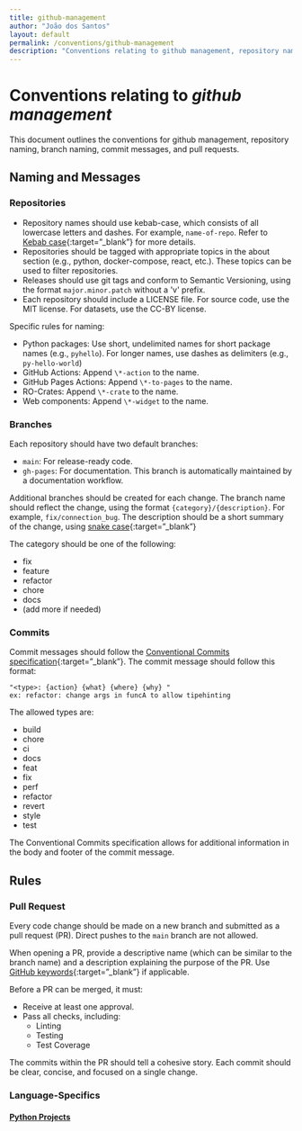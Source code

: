 ```yaml
---
title: github-management
author: "João dos Santos"
layout: default
permalink: /conventions/github-management
description: "Conventions relating to github management, repository naming, branch naming, commit messages, and pull requests."
---
```


# Conventions relating to _github management_

This document outlines the conventions for github management, repository naming, branch naming, commit messages, and pull requests.

## Naming and Messages <a name="naming-messages"></a>

### Repositories <a name="repositories"></a>

- Repository names should use kebab-case, which consists of all lowercase letters and dashes. For example, `name-of-repo`. Refer to [Kebab case](https://en.wikipedia.org/wiki/Letter_case#Kebab_case){:target=”_blank”} for more details.
- Repositories should be tagged with appropriate topics in the about section (e.g., python, docker-compose, react, etc.). These topics can be used to filter repositories.
- Releases should use git tags and conform to Semantic Versioning, using the format `major.minor.patch` without a 'v' prefix.
- Each repository should include a LICENSE file. For source code, use the MIT license. For datasets, use the CC-BY license.

Specific rules for naming:

- Python packages: Use short, undelimited names for short package names (e.g., `pyhello`). For longer names, use dashes as delimiters (e.g., `py-hello-world`)
- GitHub Actions: Append `\*-action` to the name.
- GitHub Pages Actions: Append  `\*-to-pages` to the name.
- RO-Crates: Append `\*-crate` to the name.
- Web components: Append `\*-widget` to the name.

### Branches <a name="branches"></a>

Each repository should have two default branches:

- `main`: For release-ready code.
- `gh-pages`: For documentation. This branch is automatically maintained by a documentation workflow.

Additional branches should be created for each change. The branch name should reflect the change, using the format `{category}/{description}`. For example, `fix/connection_bug`. The description should be a short summary of the change, using [snake case](https://en.wikipedia.org/wiki/Letter_case#Snake_case){:target=”_blank”}

The category should be one of the following:

- fix
- feature
- refactor
- chore
- docs
- (add more if needed)

### Commits <a name="commits"></a>

Commit messages should follow the [Conventional Commits specification](https://www.conventionalcommits.org/en/v1.0.0/){:target=”_blank”}.
The commit message should follow this format:

    "<type>: {action} {what} {where} {why} "
    ex: refactor: change args in funcA to allow tipehinting

The allowed types are:

- build
- chore
- ci
- docs
- feat
- fix
- perf
- refactor
- revert
- style
- test

The Conventional Commits specification allows for additional information in the body and footer of the commit message.
## Rules <a name="rules"></a>

### Pull Request <a name="pull-request"></a>

Every code change should be made on a new branch and submitted as a pull request (PR). Direct pushes to the `main` branch are not allowed.

When opening a PR, provide a descriptive name (which can be similar to the branch name) and a description explaining the purpose of the PR. Use [GitHub keywords](https://docs.github.com/en/get-started/writing-on-github/working-with-advanced-formatting/using-keywords-in-issues-and-pull-requests#linking-a-pull-request-to-an-issue){:target=”_blank”} if applicable.

Before a PR can be merged, it must:
- Receive at least one approval.
- Pass all checks, including:
  - Linting
  - Testing
  - Test Coverage

The commits within the PR should tell a cohesive story. Each commit should be clear, concise, and focused on a single change.
### Language-Specifics 

#### [Python Projects](python)  <a name="python-projects"></a>
